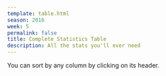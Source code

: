 ```yaml
---
template: table.html
season: 2016
week: 5
permalink: false
title: Complete Statistics Table
description: All the stats you'll ever need
---
```


You can sort by any column by clicking on its header.

